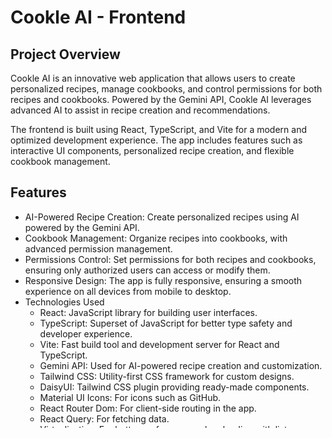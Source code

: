 # Cookle AI - Frontend

## Project Overview

Cookle AI is an innovative web application that allows users to create personalized recipes, manage cookbooks, and control permissions for both recipes and cookbooks. Powered by the Gemini API, Cookle AI leverages advanced AI to assist in recipe creation and recommendations.

The frontend is built using React, TypeScript, and Vite for a modern and optimized development experience. The app includes features such as interactive UI components, personalized recipe creation, and flexible cookbook management.

## Features

* AI-Powered Recipe Creation: Create personalized recipes using AI powered by the Gemini API.
* Cookbook Management: Organize recipes into cookbooks, with advanced permission management.
* Permissions Control: Set permissions for both recipes and cookbooks, ensuring only authorized users can access or modify them.
* Responsive Design: The app is fully responsive, ensuring a smooth experience on all devices from mobile to desktop.
* Technologies Used
    * React: JavaScript library for building user interfaces.
    * TypeScript: Superset of JavaScript for better type safety and developer experience.
    * Vite: Fast build tool and development server for React and TypeScript.
    * Gemini API: Used for AI-powered recipe creation and customization.
    * Tailwind CSS: Utility-first CSS framework for custom designs.
    * DaisyUI: Tailwind CSS plugin providing ready-made components.
    * Material UI Icons: For icons such as GitHub.
    * React Router Dom: For client-side routing in the app.
    * React Query: For fetching data.
    * Virtualization: For better performance when leading with lists.
    * Google OAuth: For authentication with google.

## Installation Instructions

1. Clone the Repository.

    Start by cloning the repository to your local machine.

    `git clone https://github.com/Kurler3/cookleai-client.git`

2. Install Dependencies

    Navigate into the project directory and install the necessary dependencies.

    <code>cd cookleai-client <br> 
    npm install</code>

4. Environment Variables
    
    The frontend requires one environment variable for the local backend URL.

    Create a .env file in the root of your project with the following content:

    `REACT_APP_LOCAL_BACKEND_API_URL=http://localhost:3000`

    This is used to communicate with the backend API during development.

5. Run the Development Server

    Now, you can start the local development server using Vite.

    `npm run dev`

    Your app will be available at http://localhost:5173/ (default for Vite).

## Configuration

### Vite Configuration
    
    This project uses Vite as the build tool. The configuration file is located at vite.config.ts. You can modify it as needed for additional plugins or settings.

### Tailwind CSS and DaisyUI
    
    Tailwind CSS is used for styling the application. The custom theme is defined in tailwind.config.js, and DaisyUI components are utilized for easy and consistent UI design.

### Environment Variable
    
    REACT_APP_LOCAL_BACKEND_API_URL: The URL of the local backend API used during development. This points to http://localhost:3000 by default.
